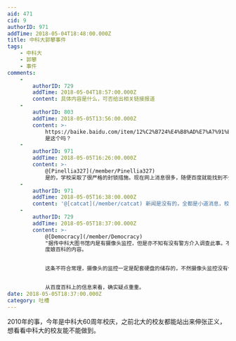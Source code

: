 ```yaml
---
aid: 471
cid: 9
authorID: 971
addTime: 2018-05-04T18:48:00.000Z
title: 中科大郭攀事件
tags:
    - 中科大
    - 郭攀
    - 事件
comments:
    -
        authorID: 729
        addTime: 2018-05-04T18:57:00.000Z
        content: 具体内容是什么，可否给出相关链接报道
    -
        authorID: 803
        addTime: 2018-05-05T13:56:00.000Z
        content: >-
            https://baike.baidu.com/item/12%C2%B724%E4%B8%AD%E7%A7%91%E5%A4%A7%E8%A5%BF%E5%8C%BA%E5%9B%BE%E4%B9%A6%E9%A6%86%E8%B7%B3%E6%A5%BC%E4%BA%8B%E4%BB%B6/1310499?fr=aladdin
            是这个吗？
    -
        authorID: 971
        addTime: 2018-05-05T16:26:00.000Z
        content: >-
            @[Pinellia327](/member/Pinellia327)
            是的，学校采取了很严格的封锁措施。现在网上消息很多，随便百度就能找到不少，这是我找的一个内容：http://bbs.pinggu.org/thread-1021268-1-1.html
    -
        authorID: 971
        addTime: 2018-05-05T16:38:00.000Z
        content: '@[catcat](/member/catcat) 新闻是没有的，全都是小道消息，校内论坛上没有找到，据说当时严禁讨论。'
    -
        authorID: 729
        addTime: 2018-05-05T18:37:00.000Z
        content: >-
            @[Democracy](/member/Democracy)
            "据传中科大图书馆内是有摄像头监控，但是亦不知有没有警方介入调查此事。不知官方会不会回应说，摄像头只有拍摄，无储存功能。"
            度娘百科的内容。


            这条不符合常理，摄像头的监控一定是配套硬盘的储存的，不然摄像头监控没有任何意义，除非有人24小时盯着屏幕看。


            从百度百科上的信息来看，确实疑点重重。
date: 2018-05-05T18:37:00.000Z
category: 吐槽
---
```


2010年的事，今年是中科大60周年校庆，之前北大的校友都能站出来伸张正义，想看看中科大的校友能不能做到。
